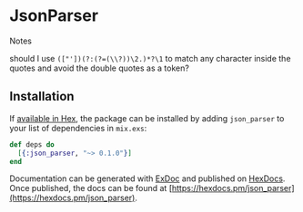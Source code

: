 # JsonParser

Notes

should I use `(["'])(?:(?=(\\?))\2.)*?\1` to match any character inside the quotes and avoid
the double quotes as a token?


## Installation

If [available in Hex](https://hex.pm/docs/publish), the package can be installed
by adding `json_parser` to your list of dependencies in `mix.exs`:

```elixir
def deps do
  [{:json_parser, "~> 0.1.0"}]
end
```

Documentation can be generated with [ExDoc](https://github.com/elixir-lang/ex_doc)
and published on [HexDocs](https://hexdocs.pm). Once published, the docs can
be found at [https://hexdocs.pm/json_parser](https://hexdocs.pm/json_parser).

